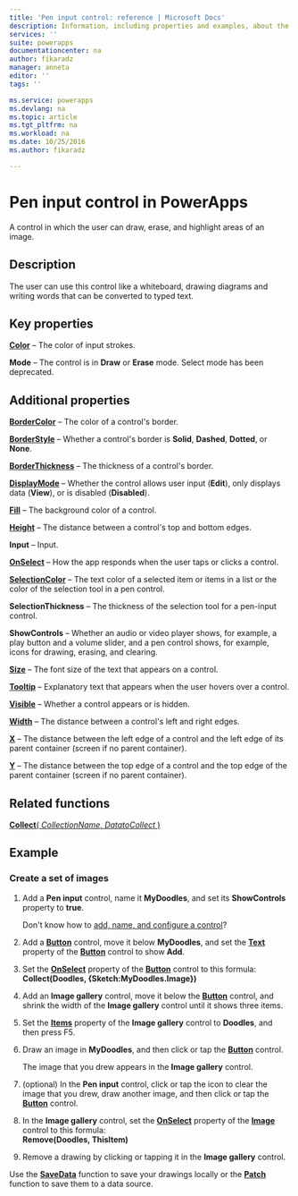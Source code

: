 ```yaml
---
title: 'Pen input control: reference | Microsoft Docs'
description: Information, including properties and examples, about the Pen input control
services: ''
suite: powerapps
documentationcenter: na
author: fikaradz
manager: anneta
editor: ''
tags: ''

ms.service: powerapps
ms.devlang: na
ms.topic: article
ms.tgt_pltfrm: na
ms.workload: na
ms.date: 10/25/2016
ms.author: fikaradz

---
```

# Pen input control in PowerApps
A control in which the user can draw, erase, and highlight areas of an image.

## Description
The user can use this control like a whiteboard, drawing diagrams and writing words that can be converted to typed text.

## Key properties
**[Color](properties-color-border.md)** – The color of input strokes.

**Mode** – The control is in **Draw** or **Erase** mode.  Select mode has been deprecated.

## Additional properties
**[BorderColor](properties-color-border.md)** – The color of a control's border.

**[BorderStyle](properties-color-border.md)** – Whether a control's border is **Solid**, **Dashed**, **Dotted**, or **None**.

**[BorderThickness](properties-color-border.md)** – The thickness of a control's border.

**[DisplayMode](properties-core.md)** – Whether the control allows user input (**Edit**), only displays data (**View**), or is disabled (**Disabled**).

**[Fill](properties-color-border.md)** – The background color of a control.

**[Height](properties-size-location.md)** – The distance between a control's top and bottom edges.

**Input** – Input.

**[OnSelect](properties-core.md)** – How the app responds when the user taps or clicks a control.

**[SelectionColor](properties-color-border.md)** – The text color of a selected item or items in a list or the color of the selection tool in a pen control.

**SelectionThickness** – The thickness of the selection tool for a pen-input control.

**ShowControls** – Whether an audio or video player shows, for example, a play button and a volume slider, and a pen control shows, for example, icons for drawing, erasing, and clearing.

**[Size](properties-text.md)** – The font size of the text that appears on a control.

**[Tooltip](properties-core.md)** – Explanatory text that appears when the user hovers over a control.

**[Visible](properties-core.md)** – Whether a control appears or is hidden.

**[Width](properties-size-location.md)** – The distance between a control's left and right edges.

**[X](properties-size-location.md)** – The distance between the left edge of a control and the left edge of its parent container (screen if no parent container).

**[Y](properties-size-location.md)** – The distance between the top edge of a control and the top edge of the parent container (screen if no parent container).

## Related functions
[**Collect**( *CollectionName*, *DatatoCollect* )](../functions/function-clear-collect-clearcollect.md)

## Example
### Create a set of images
1. Add a **Pen input** control, name it **MyDoodles**, and set its **ShowControls** property to **true**.
   
    Don't know how to [add, name, and configure a control](../maker/add-configure-controls.md)?
2. Add a **[Button](../maker/controls/control-button.md)** control, move it below **MyDoodles**, and set the **[Text](properties-core.md)** property of the **[Button](../maker/controls/control-button.md)** control to show **Add**.
3. Set the **[OnSelect](properties-core.md)** property of the **[Button](../maker/controls/control-button.md)** control to this formula:<br>
   **Collect(Doodles, {Sketch:MyDoodles.Image})**
4. Add an **Image gallery** control, move it below the **[Button](../maker/controls/control-button.md)** control, and shrink the width of the **Image gallery** control until it shows three items.
5. Set the **[Items](properties-core.md)** property of the **Image gallery** control to **Doodles**, and then  press F5.
6. Draw an image in **MyDoodles**, and then click or tap the **[Button](../maker/controls/control-button.md)** control.
   
    The image that you drew appears in the **Image gallery** control.
7. (optional) In the **Pen input** control, click or tap the icon to clear the image that you drew, draw another image, and then click or tap the **[Button](../maker/controls/control-button.md)** control.
8. In the **Image gallery** control, set the **[OnSelect](properties-core.md)** property of the **[Image](control-image.md)** control to this formula:<br>
   **Remove(Doodles, ThisItem)**
9. Remove a drawing by clicking or tapping it in the **Image gallery** control.

Use the **[SaveData](../functions/function-savedata-loaddata.md)** function to save your drawings locally or the **[Patch](../functions/function-patch.md)** function to save them to a data source.

